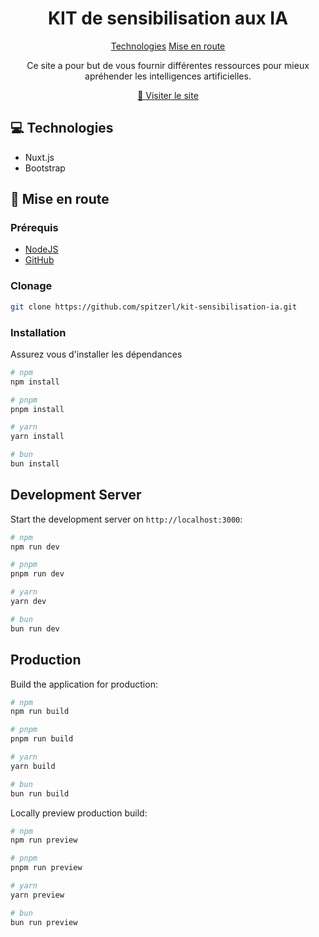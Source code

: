 <h1 align="center" style="font-weight: bold;">KIT de sensibilisation aux IA</h1>

<p align="center">
<a href="#tech">Technologies</a>
<a href="#started">Mise en route</a>
<!-- <a href="#colab">Collaborateurs</a>
<a href="#contribute">Contribuer</a>  -->
</p>

<p align="center">Ce site a pour but de vous fournir différentes ressources pour mieux apréhender les intelligences artificielles.</p>

<p align="center">
<a href="https://kit-sensibilisation-ia.vercel.app/">📱 Visiter le site</a>
</p>
 
<!--<h2 id="layout">🎨 Layout</h2>

<p align="center">

<img src="https://picsum.photos/400" alt="Random Image" width="400px">
<img src="https://picsum.photos/400" alt="Random Image" width="400px">
</p>-->
 
<h2 id="technologies">💻 Technologies</h2>

-   Nuxt.js
-   Bootstrap

<h2 id="started">🚀 Mise en route</h2>

<h3>Prérequis</h3>

-   [NodeJS](https://nodejs.org/en)
-   [GitHub](https://github.com)

<h3>Clonage</h3>

```bash
git clone https://github.com/spitzerl/kit-sensibilisation-ia.git
```

<h3>Installation</h3>

Assurez vous d'installer les dépendances

```bash
# npm
npm install

# pnpm
pnpm install

# yarn
yarn install

# bun
bun install
```

## Development Server

Start the development server on `http://localhost:3000`:

```bash
# npm
npm run dev

# pnpm
pnpm run dev

# yarn
yarn dev

# bun
bun run dev
```

## Production

Build the application for production:

```bash
# npm
npm run build

# pnpm
pnpm run build

# yarn
yarn build

# bun
bun run build
```

Locally preview production build:

```bash
# npm
npm run preview

# pnpm
pnpm run preview

# yarn
yarn preview

# bun
bun run preview
```
<!--<h2 id="colab">🤝 Collaborators</h2>

<p>Special thank you for all people that contributed for this project.</p>
<table>
<tr>

<td align="center">
<a href="https://github.com/Fernanda-Kipper">
<img src="https://avatars.githubusercontent.com/u/61896274?v=4" width="100px;" alt="Fernanda Kipper Profile Picture"/><br>
<sub>
<b>Fernanda Kipper</b>
</sub>
</a>
</td>

<td align="center">
<a href="https://github.com/ShaanCoding">
<img src="https://avatars.githubusercontent.com/u/22236218?v=4" width="100px;" alt="Shaan Khan Profile Picture"/><br>
<sub>
<b>Shaan Khan</b>
</sub>
</a>
</td>

</tr>
</table>-->

<!--<h2 id="contribute">📫 Contribute</h2>

Here you will explain how other developers can contribute to your project. For example, explaining how can create their branches, which patterns to follow and how to open an pull request

1. `git clone https://github.com/Fernanda-Kipper/text-editor.git`
2. `git checkout -b feature/NAME`
3. Follow commit patterns
4. Open a Pull Request explaining the problem solved or feature made, if exists, append screenshot of visual modifications and wait for the review!

<h3>Documentations that might help</h3>

[📝 How to create a Pull Request](https://www.atlassian.com/br/git/tutorials/making-a-pull-request)

[💾 Commit pattern](https://gist.github.com/joshbuchea/6f47e86d2510bce28f8e7f42ae84c716)
-->